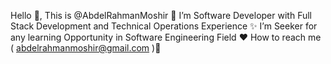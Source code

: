Hello 👋,
This is @AbdelRahmanMoshir 👀
I’m Software Developer with Full Stack Development and Technical Operations Experience ✨
I’m Seeker for any learning Opportunity in Software Engineering Field ♥️
How to reach me ( abdelrahmanmoshir@gmail.com )👀
